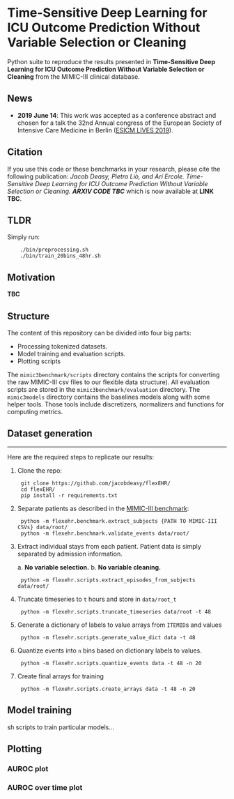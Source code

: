 Time-Sensitive Deep Learning for ICU Outcome Prediction Without Variable Selection or Cleaning
=========

Python suite to reproduce the results presented in **Time-Sensitive Deep Learning for ICU Outcome Prediction Without Variable Selection or Cleaning** from the MIMIC-III clinical database.

## News

* **2019 June 14**: This work was accepted as a conference abstract and chosen for a talk the 32nd Annual congress of the European Society of Intensive Care Medicine in Berlin ([ESICM LIVES 2019](https://www.esicm.org/events/32nd-annual-congress-berlin/)).

## Citation
If you use this code or these benchmarks in your research, please cite the following publication: *Jacob Deasy, Pietro Liò, and Ari Ercole. Time-Sensitive Deep Learning for ICU Outcome Prediction Without Variable Selection or Cleaning. **ARXIV CODE TBC*** which is now available at **LINK TBC**.

## TLDR
Simply run:

        ./bin/preprocessing.sh
        ./bin/train_20bins_48hr.sh

## Motivation

**TBC**

## Structure
The content of this repository can be divided into four big parts:
* Processing tokenized datasets.  
* Model training and evaluation scripts.
* Plotting scripts

The `mimic3benchmark/scripts` directory contains the scripts for converting the raw MIMIC-III csv files to our flexible data structure).
All evaluation scripts are stored in the `mimic3benchmark/evaluation` directory.
The `mimic3models` directory contains the baselines models along with some helper tools.
Those tools include discretizers, normalizers and functions for computing metrics.

## Dataset generation
----
Here are the required steps to replicate our results:
1. Clone the repo:

        git clone https://github.com/jacobdeasy/flexEHR/
        cd flexEHR/
        pip install -r requirements.txt

2. Separate patients as described in the [MIMIC-III benchmark](https://arxiv.org/abs/1703.07771):

        python -m flexehr.benchmark.extract_subjects {PATH TO MIMIC-III CSVs} data/root/
        python -m flexehr.benchmark.validate_events data/root/

3. Extract individual stays from each patient. Patient data is simply separated by admission information.

    a. **No variable selection.**
    b. **No variable cleaning.**

        python -m flexehr.scripts.extract_episodes_from_subjects data/root/

4. Truncate timeseries to `t` hours and store in `data/root_t`

        python -m flexehr.scripts.truncate_timeseries data/root -t 48

5. Generate a dictionary of labels to value arrays from `ITEMID`s and values

        python -m flexehr.scripts.generate_value_dict data -t 48

6. Quantize events into `n` bins based on dictionary labels to values.

        python -m flexehr.scripts.quantize_events data -t 48 -n 20

7. Create final arrays for training

        python -m flexehr.scripts.create_arrays data -t 48 -n 20

## Model training

sh scripts to train particular models...

## Plotting

### AUROC plot

### AUROC over time plot
